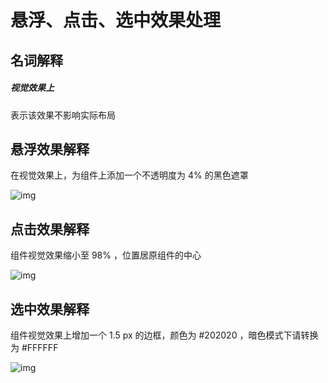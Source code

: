 # 悬浮、点击、选中效果处理

## 名词解释

##### **视觉效果上**

表示该效果不影响实际布局

## 悬浮效果解释

在视觉效果上，为组件上添加一个不透明度为 4% 的黑色遮罩

![img](https://tcs.teambition.net/storage/312fd20b4fd27c21ec93154a5d875e96b94f?Signature=eyJhbGciOiJIUzI1NiIsInR5cCI6IkpXVCJ9.eyJBcHBJRCI6IjU5Mzc3MGZmODM5NjMyMDAyZTAzNThmMSIsIl9hcHBJZCI6IjU5Mzc3MGZmODM5NjMyMDAyZTAzNThmMSIsIl9vcmdhbml6YXRpb25JZCI6IiIsImV4cCI6MTY1ODgxNDc2OSwiaWF0IjoxNjU4MjA5OTY5LCJyZXNvdXJjZSI6Ii9zdG9yYWdlLzMxMmZkMjBiNGZkMjdjMjFlYzkzMTU0YTVkODc1ZTk2Yjk0ZiJ9.lAqHLsj9lMqerI2ihRpGLqW3y15EnkLm5YYYyBH5Kj4)

## 点击效果解释

组件视觉效果缩小至 98% ，位置居原组件的中心

![img](https://tcs.teambition.net/storage/312fc6005ad66a85e3f7560c67b47cae7957?Signature=eyJhbGciOiJIUzI1NiIsInR5cCI6IkpXVCJ9.eyJBcHBJRCI6IjU5Mzc3MGZmODM5NjMyMDAyZTAzNThmMSIsIl9hcHBJZCI6IjU5Mzc3MGZmODM5NjMyMDAyZTAzNThmMSIsIl9vcmdhbml6YXRpb25JZCI6IiIsImV4cCI6MTY1ODgxNDc2OSwiaWF0IjoxNjU4MjA5OTY5LCJyZXNvdXJjZSI6Ii9zdG9yYWdlLzMxMmZjNjAwNWFkNjZhODVlM2Y3NTYwYzY3YjQ3Y2FlNzk1NyJ9.fcfJN8hIJNE-C3tYhlJRMULNrPFHcc3ByKD560upHgE)

## 选中效果解释

组件视觉效果上增加一个 1.5 px 的边框，颜色为 #202020 ，暗色模式下请转换为 #FFFFFF

![img](https://tcs.teambition.net/storage/312f997100ea8c805196a69f9fd127fc3b70?Signature=eyJhbGciOiJIUzI1NiIsInR5cCI6IkpXVCJ9.eyJBcHBJRCI6IjU5Mzc3MGZmODM5NjMyMDAyZTAzNThmMSIsIl9hcHBJZCI6IjU5Mzc3MGZmODM5NjMyMDAyZTAzNThmMSIsIl9vcmdhbml6YXRpb25JZCI6IiIsImV4cCI6MTY1ODgxNDc2OSwiaWF0IjoxNjU4MjA5OTY5LCJyZXNvdXJjZSI6Ii9zdG9yYWdlLzMxMmY5OTcxMDBlYThjODA1MTk2YTY5ZjlmZDEyN2ZjM2I3MCJ9.N2tTW9JdCqBKpU5quzofbC0rTwF-_wLHC6fvzo9RepU)